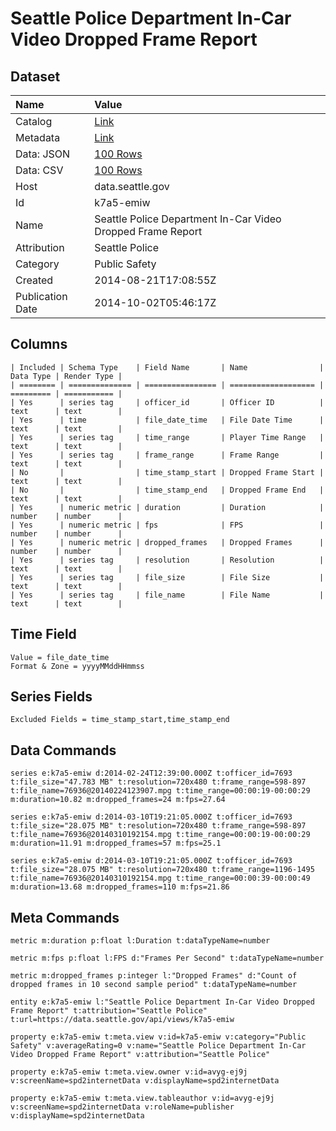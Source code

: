 # Seattle Police Department In-Car Video Dropped Frame Report

## Dataset

| Name | Value |
| :--- | :---- |
| Catalog | [Link](https://catalog.data.gov/dataset/seattle-police-department-in-car-video-dropped-frame-report-0b127) |
| Metadata | [Link](https://data.seattle.gov/api/views/k7a5-emiw) |
| Data: JSON | [100 Rows](https://data.seattle.gov/api/views/k7a5-emiw/rows.json?max_rows=100) |
| Data: CSV | [100 Rows](https://data.seattle.gov/api/views/k7a5-emiw/rows.csv?max_rows=100) |
| Host | data.seattle.gov |
| Id | k7a5-emiw |
| Name | Seattle Police Department In-Car Video Dropped Frame Report |
| Attribution | Seattle Police |
| Category | Public Safety |
| Created | 2014-08-21T17:08:55Z |
| Publication Date | 2014-10-02T05:46:17Z |

## Columns

```ls
| Included | Schema Type    | Field Name       | Name                | Data Type | Render Type |
| ======== | ============== | ================ | =================== | ========= | =========== |
| Yes      | series tag     | officer_id       | Officer ID          | text      | text        |
| Yes      | time           | file_date_time   | File Date Time      | text      | text        |
| Yes      | series tag     | time_range       | Player Time Range   | text      | text        |
| Yes      | series tag     | frame_range      | Frame Range         | text      | text        |
| No       |                | time_stamp_start | Dropped Frame Start | text      | text        |
| No       |                | time_stamp_end   | Dropped Frame End   | text      | text        |
| Yes      | numeric metric | duration         | Duration            | number    | number      |
| Yes      | numeric metric | fps              | FPS                 | number    | number      |
| Yes      | numeric metric | dropped_frames   | Dropped Frames      | number    | number      |
| Yes      | series tag     | resolution       | Resolution          | text      | text        |
| Yes      | series tag     | file_size        | File Size           | text      | text        |
| Yes      | series tag     | file_name        | File Name           | text      | text        |
```

## Time Field

```ls
Value = file_date_time
Format & Zone = yyyyMMddHHmmss
```

## Series Fields

```ls
Excluded Fields = time_stamp_start,time_stamp_end
```

## Data Commands

```ls
series e:k7a5-emiw d:2014-02-24T12:39:00.000Z t:officer_id=7693 t:file_size="47.783 MB" t:resolution=720x480 t:frame_range=598-897 t:file_name=76936@20140224123907.mpg t:time_range=00:00:19-00:00:29 m:duration=10.82 m:dropped_frames=24 m:fps=27.64

series e:k7a5-emiw d:2014-03-10T19:21:05.000Z t:officer_id=7693 t:file_size="28.075 MB" t:resolution=720x480 t:frame_range=598-897 t:file_name=76936@20140310192154.mpg t:time_range=00:00:19-00:00:29 m:duration=11.91 m:dropped_frames=57 m:fps=25.1

series e:k7a5-emiw d:2014-03-10T19:21:05.000Z t:officer_id=7693 t:file_size="28.075 MB" t:resolution=720x480 t:frame_range=1196-1495 t:file_name=76936@20140310192154.mpg t:time_range=00:00:39-00:00:49 m:duration=13.68 m:dropped_frames=110 m:fps=21.86
```

## Meta Commands

```ls
metric m:duration p:float l:Duration t:dataTypeName=number

metric m:fps p:float l:FPS d:"Frames Per Second" t:dataTypeName=number

metric m:dropped_frames p:integer l:"Dropped Frames" d:"Count of dropped frames in 10 second sample period" t:dataTypeName=number

entity e:k7a5-emiw l:"Seattle Police Department In-Car Video Dropped Frame Report" t:attribution="Seattle Police" t:url=https://data.seattle.gov/api/views/k7a5-emiw

property e:k7a5-emiw t:meta.view v:id=k7a5-emiw v:category="Public Safety" v:averageRating=0 v:name="Seattle Police Department In-Car Video Dropped Frame Report" v:attribution="Seattle Police"

property e:k7a5-emiw t:meta.view.owner v:id=avyg-ej9j v:screenName=spd2internetData v:displayName=spd2internetData

property e:k7a5-emiw t:meta.view.tableauthor v:id=avyg-ej9j v:screenName=spd2internetData v:roleName=publisher v:displayName=spd2internetData
```